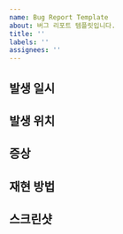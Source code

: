 ```yaml
---
name: Bug Report Template
about: 버그 리포트 템플릿입니다.
title: ''
labels: ''
assignees: ''
---
```


## 발생 일시

## 발생 위치

## 증상

## 재현 방법

## 스크린샷